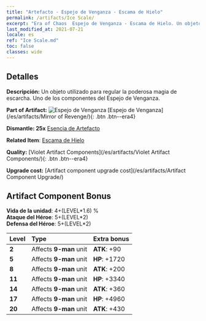 ```yaml
---
title: "Artefacto - Espejo de Venganza - Escama de Hielo"
permalink: /artifacts/Ice Scale/
excerpt: "Era of Chaos  Espejo de Venganza - Escama de Hielo. Un objeto utilizado para regular la poderosa magia de escarcha. Uno de los componentes del Espejo de Venganza."
last_modified_at: 2021-07-21
locale: es
ref: "Ice Scale.md"
toc: false
classes: wide
---
```




## Detalles

 **Descripción:** Un objeto utilizado para regular la poderosa magia de escarcha. Uno de los componentes del Espejo de Venganza.

 **Part of Artifact:** ![Espejo de Venganza](/images/t/icon_artifact_35.png) [Espejo de Venganza](/es/artifacts/Mirror of Revenge/){: .btn .btn--era4}

 **Dismantle: 25x** [Esencia de Artefacto](/ItemsES/con_905/)

 **Related Item**: [Escama de Hielo](/ItemsES/art_141/)

 **Quality:** [Violet Artifact Components](/es/artifacts/Violet Artifact Components/){: .btn .btn--era4}

 **Upgrade cost:** [Artifact component upgrade cost](/es/artifacts/Artifact Component Upgrade/)

## Artifact Component Bonus

  **Vida de la unidad**: 4+(LEVEL\*1.6) %<br/>**Ataque del Héroe**: 5+(LEVEL\*2)<br/>**Defensa del Héroe**: 5+(LEVEL\*2)

  |  Level  | Type |    Extra bonus  | 
  |:--------|:-----|:----------------| 
  | **2** | Affects **9-man** unit | **ATK**: +90 | 
  | **5** | Affects **9-man** unit | **HP**: +1720 | 
  | **8** | Affects **9-man** unit | **ATK**: +200 | 
  | **11** | Affects **9-man** unit | **HP**: +3340 | 
  | **14** | Affects **9-man** unit | **ATK**: +360 | 
  | **17** | Affects **9-man** unit | **HP**: +4960 | 
  | **20** | Affects **9-man** unit | **ATK**: +430 | 
